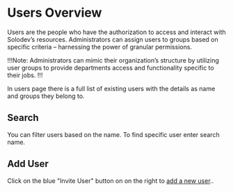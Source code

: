 # Users Overview

Users are the people who have the authorization to access and interact with Solodev’s resources. Administrators can assign users to groups based on specific criteria – harnessing the power of granular permissions.

!!!Note:
Administrators can mimic their organization’s structure by utilizing user groups to provide departments access and functionality specific to their jobs.
!!!

In users page there is a full list of existing users with the details as name and groups they belong to.

## Search

You can filter users based on the name. To find specific user enter search name.

## Add User

Click on the blue "Invite User" button on on the right to <a href="/organization/users-overview/add-user/">add a new user</a>..